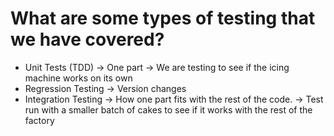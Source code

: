 # What are some types of testing that we have covered?

- Unit Tests (TDD) -> One part -> We are testing to see if the icing machine works on its own
- Regression Testing -> Version changes
- Integration Testing -> How one part fits with the rest of the code. -> Test run with a smaller batch of cakes to see if it works with the rest of the factory